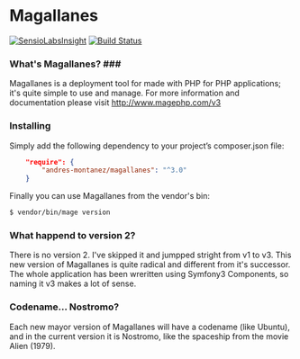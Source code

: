 # Magallanes #
[![SensioLabsInsight](https://insight.sensiolabs.com/projects/ed0de53a-a12e-459b-9464-34def5907b56/mini.png)](https://insight.sensiolabs.com/projects/ed0de53a-a12e-459b-9464-34def5907b56)
[![Build Status](https://travis-ci.org/andres-montanez/Magallanes.svg?branch=nostromo)](https://travis-ci.org/andres-montanez/Magallanes)
### What's Magallanes? ###
Magallanes is a deployment tool for made with PHP for PHP applications; it's quite simple to use and manage. For more information and documentation please visit http://www.magephp.com/v3

### Installing ###
Simply add the following dependency to your project’s composer.json file:

```json
    "require": {
        "andres-montanez/magallanes": "^3.0"
    }
```
Finally you can use Magallanes from the vendor's bin:

```bash
$ vendor/bin/mage version
```

### What happend to version 2? ###
There is no version 2. I've skipped it and jumpped stright from v1 to v3. This new version of Magallanes is quite radical and different from it's successor. The whole application has been wreritten using Symfony3 Components, so naming it v3 makes a lot of sense.

### Codename... Nostromo? ###
Each new mayor version of Magallanes will have a codename (like Ubuntu), and in the current version it is Nostromo, like the spaceship from the movie Alien (1979).
